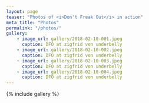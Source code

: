 ```yaml
---
layout: page
teaser: "Photos of <i>Don't Freak Out</i> in action"
meta_title: "Photos"
permalink: "/photos/"
gallery:
    - image_url: gallery/2018-02-10-001.jpeg
      caption: DFO at zigfrid von underbelly
    - image_url: gallery/2018-02-10-002.jpeg
      caption: DFO at zigfrid von underbelly
    - image_url: gallery/2018-02-10-003.jpeg
      caption: DFO at zigfrid von underbelly
    - image_url: gallery/2018-02-10-004.jpeg
      caption: DFO at zigfrid von underbelly
---
```

{% include gallery %}
